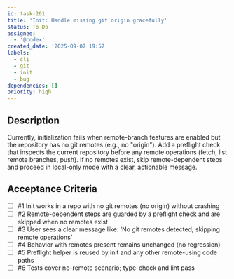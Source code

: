 ```yaml
---
id: task-261
title: 'Init: Handle missing git origin gracefully'
status: To Do
assignee:
  - '@codex'
created_date: '2025-09-07 19:57'
labels:
  - cli
  - git
  - init
  - bug
dependencies: []
priority: high
---
```


## Description

Currently, initialization fails when remote-branch features are enabled but the repository has no git remotes (e.g., no "origin"). Add a preflight check that inspects the current repository before any remote operations (fetch, list remote branches, push). If no remotes exist, skip remote-dependent steps and proceed in local-only mode with a clear, actionable message.

## Acceptance Criteria
<!-- AC:BEGIN -->
- [ ] #1 Init works in a repo with no git remotes (no origin) without crashing
- [ ] #2 Remote-dependent steps are guarded by a preflight check and are skipped when no remotes exist
- [ ] #3 User sees a clear message like: ‘No git remotes detected; skipping remote operations’
- [ ] #4 Behavior with remotes present remains unchanged (no regression)
- [ ] #5 Preflight helper is reused by init and any other remote-using code paths
- [ ] #6 Tests cover no-remote scenario; type-check and lint pass
<!-- AC:END -->
